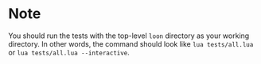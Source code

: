 # Note
You should run the tests with the top-level `loon` directory as your working directory.
In other words, the command should look like `lua tests/all.lua` or `lua tests/all.lua --interactive`.
